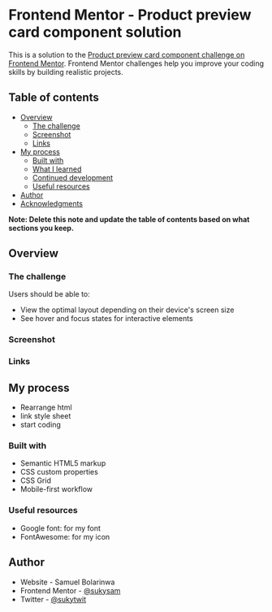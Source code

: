 # Frontend Mentor - Product preview card component solution

This is a solution to the [Product preview card component challenge on Frontend Mentor](https://www.frontendmentor.io/challenges/product-preview-card-component-GO7UmttRfa). Frontend Mentor challenges help you improve your coding skills by building realistic projects.

## Table of contents

- [Overview](#overview)
  - [The challenge](#the-challenge)
  - [Screenshot](#screenshot)
  - [Links](#links)
- [My process](#my-process)
  - [Built with](#built-with)
  - [What I learned](#what-i-learned)
  - [Continued development](#continued-development)
  - [Useful resources](#useful-resources)
- [Author](#author)
- [Acknowledgments](#acknowledgments)

**Note: Delete this note and update the table of contents based on what sections you keep.**

## Overview

### The challenge

Users should be able to:

- View the optimal layout depending on their device's screen size
- See hover and focus states for interactive elements

### Screenshot

### Links

## My process

- Rearrange html
- link style sheet
- start coding

### Built with

- Semantic HTML5 markup
- CSS custom properties
- CSS Grid
- Mobile-first workflow

### Useful resources

- Google font: for my font
- FontAwesome: for my icon

## Author

- Website - Samuel Bolarinwa
- Frontend Mentor - [@sukysam](https://www.frontendmentor.io/profile/Sukysam)
- Twitter - [@sukytwit](https://www.twitter.com/sukytwit)
